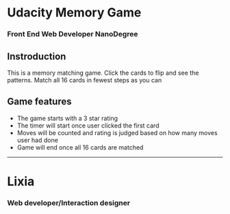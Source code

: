 # Udacity Memory Game 
### Front End Web Developer NanoDegree

## Instroduction

This is a memory matching game. Click the cards to flip and see the patterns. Match all 16 cards in fewest steps as you can 

## Game features

* The game starts with a 3 star rating
* The timer will start once user clicked the first card
* Moves will be counted and rating is judged based on how many moves user had done
* Game will end once all 16 cards are matched 

---

# Lixia
### Web developer/Interaction designer
